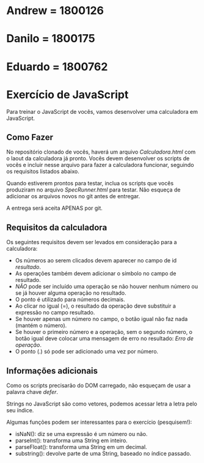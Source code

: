 # Andrew = 1800126
# Danilo = 1800175
# Eduardo = 1800762




# Exercício de JavaScript

Para treinar o JavaScript de vocês, vamos desenvolver uma calculadora em JavaScript.

## Como Fazer

No repositório clonado de vocês, haverá um arquivo *Calculadora.html* com o laout da calculadora já pronto. Vocês devem desenvolver os scripts de vocês e incluir nesse arquivo para fazer a calculadora funcionar, seguindo os requisitos listados abaixo.

Quando estiverem prontos para testar, inclua os scripts que vocês produziram no arquivo *SpecRunner.html* para testar. Não esqueça de adicionar os arquivos novos no git antes de entregar.

A entrega será aceita APENAS por git.

## Requisitos da calculadora

Os seguintes requisitos devem ser levados em consideração para a calculadora:

 * Os números ao serem clicados devem aparecer no campo de id *resultado*.
 * As operações também devem adicionar o símbolo no campo de resultado.
 * *NÃO* pode ser incluído uma operação se não houver nenhum número ou se já houver alguma operação no resultado.
 * O ponto é utilizado para números decimais.
 * Ao clicar no igual (=), o resultado da operação deve substituir a expressão no campo resultado.
 * Se houver apenas um número no campo, o botão igual não faz nada (mantém o número).
 * Se houver o primeiro número e a operação, sem o segundo número, o botão igual deve colocar uma mensagem de erro no resultado: _Erro de operação_.
 * O ponto (.) só pode ser adicionado uma vez por número.

## Informações adicionais

Como os scripts precisarão do DOM carregado, não esqueçam de usar a palavra chave _defer_.

Strings no JavaScript são como vetores, podemos acessar letra a letra pelo seu índice.

Algumas funções podem ser interessantes para o exercício (pesquisem!):
 * isNaN(): diz se uma expressão é um número ou não.
 * parseInt(): transforma uma String em inteiro.
 * parseFloat(): transforma uma String em um decimal.
 * substring(): devolve parte de uma String, baseado no índice passado.
